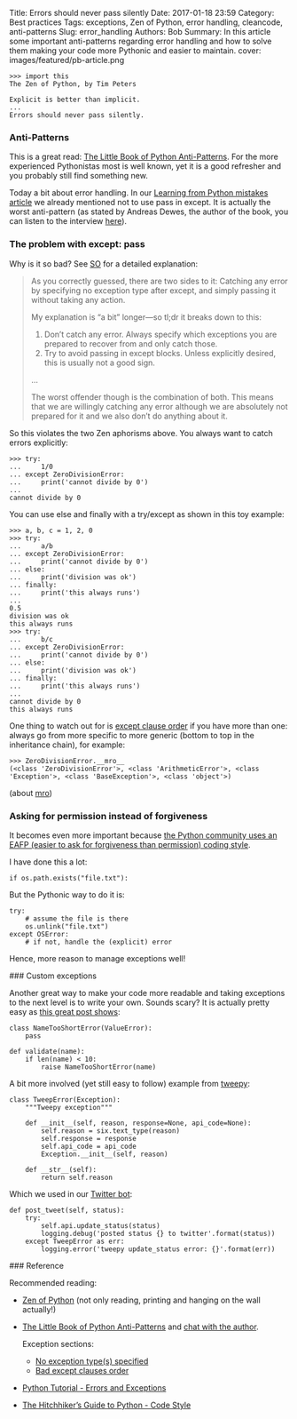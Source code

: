 Title: Errors should never pass silently
Date: 2017-01-18 23:59
Category: Best practices
Tags: exceptions, Zen of Python, error handling, cleancode, anti-patterns
Slug: error_handling
Authors: Bob
Summary: In this article some important anti-patterns regarding error handling and how to solve them making your code more Pythonic and easier to maintain.
cover: images/featured/pb-article.png

	>>> import this
	The Zen of Python, by Tim Peters

	Explicit is better than implicit.
	...
	Errors should never pass silently.

### Anti-Patterns

This is a great read: [The Little Book of Python Anti-Patterns](https://docs.quantifiedcode.com/python-anti-patterns/). For the more experienced Pythonistas most is well known, yet it is a good refresher and you probably still find something new.

Today a bit about error handling. In our [Learning from Python mistakes article](http://pybit.es/py-mistakes.html) we already mentioned not to use pass in except. It is actually the worst anti-pattern (as stated by Andreas Dewes, the author of the book, you can listen to the interview [here](https://talkpython.fm/episodes/show/18/python-anti-patterns-and-other-mistakes)).

### The problem with except: pass

Why is it so bad? See [SO](http://stackoverflow.com/questions/21553327/why-is-except-pass-a-bad-programming-practice) for a detailed explanation:

> As you correctly guessed, there are two sides to it: Catching any error by specifying no exception type after except, and simply passing it without taking any action.
> 
> My explanation is “a bit” longer—so tl;dr it breaks down to this:
> 
> 1. Don’t catch any error. Always specify which exceptions you are prepared to recover from and only catch those.
> 2. Try to avoid passing in except blocks. Unless explicitly desired, this is usually not a good sign.
>
> ...
>
> The worst offender though is the combination of both. This means that we are willingly catching any error although we are absolutely not prepared for it and we also don’t do anything about it.
	
So this violates the two Zen aphorisms above. You always want to catch errors explicitly:

	>>> try:
	...     1/0
	... except ZeroDivisionError:
	...     print('cannot divide by 0')
	... 
	cannot divide by 0

You can use else and finally with a try/except as shown in this toy example:

	>>> a, b, c = 1, 2, 0
	>>> try:
	...     a/b
	... except ZeroDivisionError:
	...     print('cannot divide by 0')
	... else:
	...     print('division was ok')
	... finally:
	...     print('this always runs')
	... 
	0.5
	division was ok
	this always runs
	>>> try:
	...     b/c
	... except ZeroDivisionError:
	...     print('cannot divide by 0')
	... else:
	...     print('division was ok')
	... finally:
	...     print('this always runs')
	... 
	cannot divide by 0
	this always runs

One thing to watch out for is [except clause order](http://docs.quantifiedcode.com/python-anti-patterns/correctness/bad_except_clauses_order.html) if you have more than one: always go from more specific to more generic (bottom to top in the inheritance chain), for example:

	>>> ZeroDivisionError.__mro__
	(<class 'ZeroDivisionError'>, <class 'ArithmeticError'>, <class 'Exception'>, <class 'BaseException'>, <class 'object'>)

(about [mro](http://stackoverflow.com/questions/2010692/what-does-mro-do-in-python))

### Asking for permission instead of forgiveness

It becomes even more important because [the Python community uses an EAFP (easier to ask for forgiveness than permission) coding style](http://docs.quantifiedcode.com/python-anti-patterns/readability/asking_for_permission_instead_of_forgiveness_when_working_with_files.html).

I have done this a lot:

	if os.path.exists("file.txt"):

But the Pythonic way to do it is:

	try:
		# assume the file is there
		os.unlink("file.txt")
	except OSError:
		# if not, handle the (explicit) error

Hence, more reason to manage exceptions well!

### Custom exceptions

Another great way to make your code more readable and taking exceptions to the next level is to write your own. Sounds scary? It is actually pretty easy as [this great post shows](https://dbader.org/blog/python-custom-exceptions):

	class NameTooShortError(ValueError):
		pass

	def validate(name):
	    if len(name) < 10:
			raise NameTooShortError(name)

A bit more involved (yet still easy to follow) example from [tweepy](https://github.com/tweepy/tweepy/blob/master/tweepy/error.py):

	class TweepError(Exception):
		"""Tweepy exception"""

		def __init__(self, reason, response=None, api_code=None):
			self.reason = six.text_type(reason)
			self.response = response
			self.api_code = api_code
			Exception.__init__(self, reason)

		def __str__(self):
			return self.reason

Which we used in our [Twitter bot](https://github.com/pybites/blog_code/blob/master/twitter_bot/tweetbot.py):

    def post_tweet(self, status):
        try:
            self.api.update_status(status)
            logging.debug('posted status {} to twitter'.format(status))
        except TweepError as err:
            logging.error('tweepy update_status error: {}'.format(err))

### Reference

Recommended reading: 

* [Zen of Python](https://www.python.org/dev/peps/pep-0020/) (not only reading, printing and hanging on the wall actually!)

* [The Little Book of Python Anti-Patterns](https://docs.quantifiedcode.com/python-anti-patterns/) and [chat with the author](https://talkpython.fm/episodes/show/18/python-anti-patterns-and-other-mistakes).
	
	Exception sections:

	* [No exception type(s) specified](http://docs.quantifiedcode.com/python-anti-patterns/correctness/no_exception_type_specified.html)
	* [Bad except clauses order](http://docs.quantifiedcode.com/python-anti-patterns/correctness/bad_except_clauses_order.html)

* [Python Tutorial - Errors and Exceptions](https://docs.python.org/3/tutorial/errors.html)

* [The Hitchhiker’s Guide to Python - Code Style](http://docs.python-guide.org/en/latest/writing/style/)

